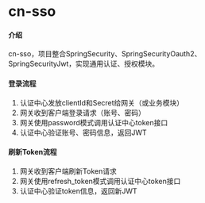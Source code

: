 # cn-sso

#### 介绍
cn-sso，项目整合SpringSecurity、SpringSecurityOauth2、SpringSecurityJwt，实现通用认证、授权模块。

#### 登录流程
1. 认证中心发放clientId和Secret给网关（或业务模块）
2. 网关收到客户端登录请求（账号、密码）
3. 网关使用password模式调用认证中心token接口
4. 认证中心验证账号、密码信息，返回JWT

#### 刷新Token流程
1. 网关收到客户端刷新Token请求
2. 网关使用refresh_token模式调用认证中心token接口
3. 认证中心验证token信息，返回新JWT

